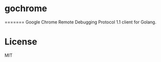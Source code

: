 # gochrome
=======
Google Chrome Remote Debugging Protocol 1.1 client for Golang.



# License

MIT
